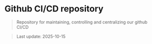 # Github CI/CD repository

> Repository for maintaining, controlling and centralizing our github CI/CD 

> Last update: 2025-10-15 


